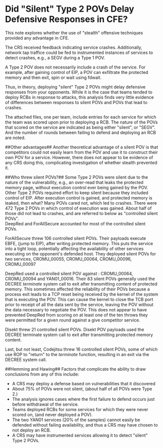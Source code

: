 Did "Silent" Type 2 POVs Delay Defensive Responses in CFE?
==========================================================
This note explores whether the use of "stealth" offensive
techniques provided any advantage in CFE.

The CRS received feedback indicating service crashes.
Additionally, network tap traffice could be fed to instrumented
instances of services to detect crashes, e.g., a SEGV during
a Type 1 POV.

A Type 2 POV does not necessarily include a crash of the service.
For example, after gaining control of EIP, a POV can exfiltrate
the protected memory and then exit, spin or wait using fdwait.

Thus, in theory, deploying "silent" Type 2 POVs might delay
defensive responses from your opponents.   While it is the case
that teams tended to deploy RCBs in response to attacks, this analysis finds
very little evidence of differences between responses to silent POVs
and POVs that lead to crashes.

The attached files, one per team, include entries for each 
service for which the team was scored upon prior to deploying a RCB.
The nature of the POVs that scored on the service are indicated
as being either "silent", or "SEGV".  And the number of rounds
between failing to defend and deploying an RCB are noted.

##Other advantages##
Another theoretical advantage of a silent POV is that competitors
could not easily learn from the POV and use it to construct their
own POV for a service.  However, there does not appear to be
evidence of any CRS doing this, complicating investigation of
whether stealth prevented it.

##Who threw silent POVs?##
Some Type 2 POVs were silent due to the nature of the vulnerability,
e.g., an over-read that leaks the protected memory page, without execution
control ever being gained by the POV.  Other Type 2 POVs 
required effort to keep silent because they included
control of EIP.   After execution control is gained, and
protected memory is leaked, then what?  Many POVs cared not, which
led to crashes.  There were 472 Type 2 POVs in which control of
execution was gained. About half of those did not lead to crashes,
and are referred to below as "controlled silent POVs".  
DeepRed and ForAllSecure accounted for most of the controlled silent POVs.

ForAllSecure threw 106 controlled silent POVs. Their  payloads execute EBFE, 
(jump to EIP), after writing protected memory. 
This puts the service into a tight loop, potentially affecting the availability
of other services executing on the opponent's defended host.
They deployed silent POVs for two services, CROMU_00055, CROMU_00064, 
CROMU_00096, CROMU_00097

DeepRed used a controlled silent POV against : CROMU_00064, CROMU_00094 and YAN01_00016.
Their 83 silent POVs generally used the DECREE *terminate* system 
call to exit after transmitting content of
protected memory.  This sometimes affected the reliability of their POVs
because a process exit leads to a TCP reset being received by the kernel
of the system that is executing the POV.  This can cause the kernel to close
the TCB port prior to receipt of all the data sent by the service, leaving the
POV without the data necessary to negotiate the POV.  This does not appear to
have prevented DeepRed from scoring on at least one of the ten throws they were 
permitted for a given round against a give competitor service.  

Disekt threw 21 controlled silent POVs.
Disekt POV payloads used the DECREE terminate system call to exit after 
transmitting protected memory content.  

Last, but not least, Codejitsu threw 16 controlled silent POVs, some of which
use ROP to "return" to the *terminate* function, resulting in an exit via
the DECREE system call.  

##Hemming and Hawing##
Factors that complicate the ability to draw conclusions from any
of this include:

* A CRS may deploy a defense based on vulnerabilities that it discovered
* About 75% of POVs were not silent, (about half of all POVs were Type 2.)
* The analysis ignores cases where the first failure to defend occurs 
just before withdrawal of the service.  
* Teams deployed RCBs for some services for which they were never scored on, 
(and never deployed a POV).
* The two YAN01 services (20% of the samples) cannot easily be 
defended without failing availability, and thus a CRS may have chosen to not deploy an RCB.
* A CRS may have instrumented services allowing it to detect "silent" Type 2 POVs.
